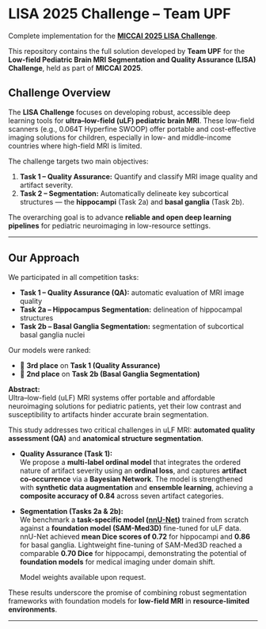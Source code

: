 # LISA 2025 Challenge – Team UPF

Complete implementation for the **[MICCAI 2025 LISA Challenge](https://www.synapse.org/Synapse:syn65670170/wiki/631438)**.

This repository contains the full solution developed by **Team UPF** for the **Low-field Pediatric Brain MRI Segmentation and Quality Assurance (LISA) Challenge**, held as part of **MICCAI 2025**.

## Challenge Overview

The **LISA Challenge** focuses on developing robust, accessible deep learning tools for **ultra–low-field (uLF) pediatric brain MRI**. These low-field scanners (e.g., 0.064T Hyperfine SWOOP) offer portable and cost-effective imaging solutions for children, especially in low- and middle-income countries where high-field MRI is limited.

The challenge targets two main objectives:
1. **Task 1 – Quality Assurance:** Quantify and classify MRI image quality and artifact severity.  
2. **Task 2 – Segmentation:** Automatically delineate key subcortical structures — the **hippocampi** (Task 2a) and **basal ganglia** (Task 2b).

The overarching goal is to advance **reliable and open deep learning pipelines** for pediatric neuroimaging in low-resource settings.

---

## Our Approach

We participated in all competition tasks:

- **Task 1 – Quality Assurance (QA):** automatic evaluation of MRI image quality  
- **Task 2a – Hippocampus Segmentation:** delineation of hippocampal structures  
- **Task 2b – Basal Ganglia Segmentation:** segmentation of subcortical basal ganglia nuclei  

Our models were ranked:
- 🥉 **3rd place** on **Task 1 (Quality Assurance)**
- 🥈 **2nd place** on **Task 2b (Basal Ganglia Segmentation)**  
  
**Abstract:**  
Ultra–low-field (uLF) MRI systems offer portable and affordable neuroimaging solutions for pediatric patients, yet their low contrast and susceptibility to artifacts hinder accurate brain segmentation.  

This study addresses two critical challenges in uLF MRI: **automated quality assessment (QA)** and **anatomical structure segmentation**.

- **Quality Assurance (Task 1):**  
  We propose a **multi-label ordinal model** that integrates the ordered nature of artifact severity using an **ordinal loss**, and captures **artifact co-occurrence** via a **Bayesian Network**. The model is strengthened with **synthetic data augmentation** and **ensemble learning**, achieving a **composite accuracy of 0.84** across seven artifact categories.

- **Segmentation (Tasks 2a & 2b):**  
  We benchmark a **task-specific model ([nnU-Net](https://github.com/MIC-DKFZ/nnUNet))** trained from scratch against a **foundation model (SAM-Med3D)** fine-tuned for uLF data.  
  nnU-Net achieved **mean Dice scores of 0.72** for hippocampi and **0.86** for basal ganglia. Lightweight fine-tuning of SAM-Med3D reached a comparable **0.70 Dice** for hippocampi, demonstrating the potential of **foundation models** for medical imaging under domain shift.

  Model weights available upon request.

These results underscore the promise of combining robust segmentation frameworks with foundation models for **low-field MRI** in **resource-limited environments**.

---
